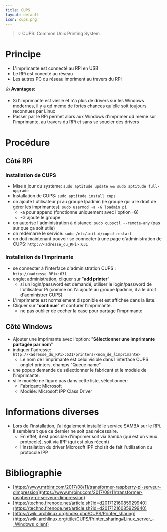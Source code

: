 ```yaml
---
title: CUPS
layout: default
icon: cups.png
---
```

> 💡 CUPS: Common Unix Printing System


# Principe
* L'imprimante est connecté au RPi en USB
* Le RPi est conecté au réseau
* Les autres PC du réseau impriment au travers du RPi

👍 **Avantages:**
* Si l'imprimante est vieille et n'a plus de drivers sur les Windows modernes, il y a qd meme de fortes chances qu'elle soit toujours reconnues par Linux
* Passer par le RPi permet alors aux Windows d'imprimer qd meme sur l'imprimante, au travers du RPi et sans se soucier des drivers

# Procédure
## Côté RPi
### Installation de CUPS
* Mise à jour du système: `sudo aptitude update && sudo aptitude full-upgrade`
* Installation de CUPS: `sudo aptitude install cups`
* on ajoute l'utilisateur pi au groupe lpadmin (le groupe qui a le droit de gérer les imprimantes): `sudo usermod -a -G lpadmin pi`
  * -a pour append (fonctionne uniquement avec l'option -G)
  * -G ajoute le groupe
* on autorise l'administration à distance: `sudo cupsctl --remote-any` (pas sur que ça soit utile)
* on redémarre le service: `sudo /etc/init.d/cupsd restart`
* on doit maintenant pouvoir se connecter à une page d'administration de CUPS: `http://<adresse_du_RPi>:631`

### Installation de l'imprimante

* se connecter à l'interface d'administration CUPS : `http://<adresse_RPi>:631`
* onglet administration, cliquer sur "**add printer**"
  * si un login/password est demandé, utiliser le login/password de l'utilisateur Pi (comme on l'a ajouté au groupe lpadmin, il a le droit d'administrer CUPS)
* L'imprimante est normalement disponible et est affichée dans la liste.
* Cliquer sur "**continue**" et confurer l'imprimante.
  * ne pas oublier de cocher la case pour partage l'imprimante

## Côté Windows
* Ajouter une imprimante avec l'option: "**Sélectionner une imprimante partagée par nom**"
* indiquer l'adresse: `http://<adresse_du_RPi>:631/printers/<nom_de_limprimante>`
  * Le nom de l'imprimante est celui visible dans l'interface CUPS: onglet printers, champs "Queue name"
* une popup demande de sélectionner le fabricant et le modèle de l'imprimante.
* si le modèle ne figure pas dans cette liste, sélectionner:
  * Fabricant: Microsoft
  * Modèle: Microsoft IPP Class Driver


# Informations diverses
* Lors de l'installation, j'ai également installé le service SAMBA sur le RPi. Il semblerait que ce dernier ne soit pas nécessaire.
  * En effet, il est possible d'imprimer soit via Samba (qui est un vieux protocole), soit via IPP (qui est plus récent)
  * l'installation du driver Microsoft IPP choisit de fait l'utilisation du protocole IPP


# Bibliographie
* [https://www.mrbinr.com/2017/08/11/transformer-raspberry-pi-serveur-dimpression](https://www.mrbinr.com/2017/08/11/transformer-raspberry-pi-serveur-dimpression)
* [https://techno.firenode.net/article.sh?id=d20171216085929940](https://techno.firenode.net/article.sh?id=d20171216085929940)
* [https://wiki.archlinux.org/index.php/CUPS/Printer_sharing](https://wiki.archlinux.org/title/CUPS/Printer_sharing#Linux_server_-_Windows_client)
